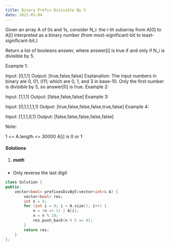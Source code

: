 ```yaml
---
title: Binary Prefix Divisible By 5
date: 2021-01-04
---
```

Given an array A of 0s and 1s, consider N_i: the i-th subarray from A[0] to A[i] interpreted as a binary number (from most-significant-bit to least-significant-bit.)

Return a list of booleans answer, where answer[i] is true if and only if N_i is divisible by 5.

Example 1:

Input: [0,1,1]
Output: [true,false,false]
Explanation: 
The input numbers in binary are 0, 01, 011; which are 0, 1, and 3 in base-10.  Only the first number is divisible by 5, so answer[0] is true.
Example 2:

Input: [1,1,1]
Output: [false,false,false]
Example 3:

Input: [0,1,1,1,1,1]
Output: [true,false,false,false,true,false]
Example 4:

Input: [1,1,1,0,1]
Output: [false,false,false,false,false]
 

Note:

1 <= A.length <= 30000
A[i] is 0 or 1

#### Solutions

1. ##### math

- Only reverse the last digit

```cpp
class Solution {
public:
    vector<bool> prefixesDivBy5(vector<int>& A) {
        vector<bool> res;
        int n = 0;
        for (int i = 0; i < A.size(); i++) {
            n = (n << 1) | A[i];
            n = n % 10;
            res.push_back(n % 5 == 0);
        }
        return res;
    }
};
```